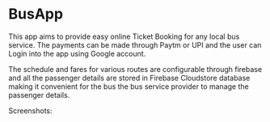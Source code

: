 # BusApp
This app aims to provide easy online Ticket Booking for any local bus service. The payments can be made through Paytm or UPI and the user can Login into the app using Google account.

The schedule and fares for various routes are configurable through firebase and all the passenger details are stored in Firebase Cloudstore database making it convenient for the bus the bus service provider to manage the passenger details.

Screenshots:

